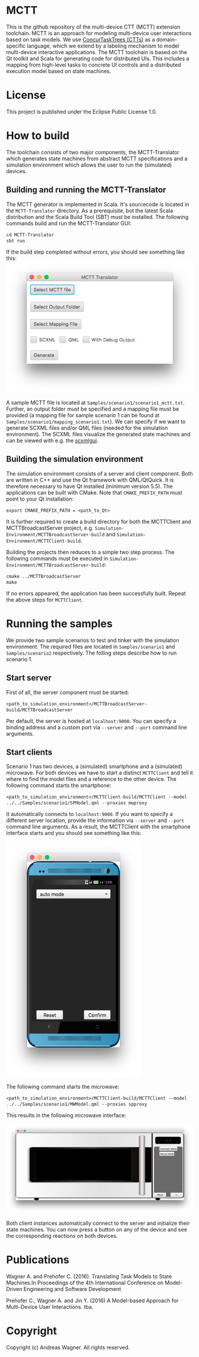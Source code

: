 # MCTT
This is the github repository of the multi-device CTT (MCTT) extension toolchain. MCTT is an approach for modeling multi-device user interactions based on task models. We use [ConcurTaskTrees (CTTs)](https://www.w3.org/2012/02/ctt/) as a domain-specific language, which we extend by a labeling mechanism to model multi-device interactive applications. The MCTT toolchain is based on the Qt toolkit and Scala for generating code for distributed UIs. This includes a mapping from high-level tasks to concrete UI controls and a distributed execution model based on state machines.

# License
This project is published under the Eclipse Public License 1.0.

# How to build
The toolchain consists of two major components, the MCTT-Translator which generates state machines from abstract MCTT specifications and a simulation environment which allows the user to run the (simulated) devices.

## Building and running the MCTT-Translator
The MCTT generator is implemented in Scala. It's sourcecode is located in the `MCTT-Translator` directory. As a prerequisite, bot the latest Scala distribution and the Scala Build Tool (SBT) must be installed. The following commands build and run the MCTT-Translator GUI:
```
cd MCTT-Translator
sbt run
```
If the build step completed without errors, you should see something like this:
![MCTT-Translator GUI](img/mctt.png "MCTT-Translator GUI")

A sample MCTT file is located at `Samples/scenario1/scenario1_mctt.txt`. Further, an output folder must be specified and a mapping file must be provided (a mapping file for sample scenario 1 can be found at `Samples/scenario1/mapping_scenario1.txt`). We can specify if we want to generate SCXML files and/or QML files (needed for the simulation environment). The SCXML files visualize the generated state machines and can be viewed with e.g. the [scxmlgui](https://github.com/fmorbini/scxmlgui).

## Building the simulation environment
The simulation environment consists of a server and client component. Both are written in C++ and use the Qt framework with QML/QtQuick. It is therefore necessary to have Qt installed (minimum version 5.5). The applications can be built with CMake. Note that `CMAKE_PREFIX_PATH` must point to your Qt installation:
```
export CMAKE_PREFIX_PATH = <path_to_Qt> 
```
It is further required to create a build directory for both the MCTTClient and MCTTBroadcastServer project, e.g. `Simulation-Environment/MCTTBroadcastServer-build` and `Simulation-Environment/MCTTClient-build`.

Building the projects then reduces to a simple two step process. The following commands must be executed in `Simulation-Environment/MCTTBroadcastServer-build`:
```
cmake ../MCTTBroadcastServer
make 
```
If no errors appeared, the application has been successfully built. Repeat the above steps for `MCTTClient`.

# Running the samples
We provide two sample scenarios to test and tinker with the simulation environment. The required files are located in `Samples/scenario1` and `Samples/scenario2` respectively. The folling steps describe how to run scenario 1.

## Start server
First of all, the server component must be started:
```
<path_to_simulation_environment>/MCTTBroadcastServer-build/MCTTBroadcastServer
```
Per default, the server is hosted at `localhost:9000`. You can specify a binding address and a custom port via `--server` and `--port` command line arguments.

## Start clients
Scenario 1 has two devices, a (simulated) smartphone and a (simulated) microwave. For both devices we have to start a distinct `MCTTClient` and tell it where to find the model files and a reference to the other device. The following command starts the smartphone:
```
<path_to_simulation_environment>/MCTTClient-build/MCTTClient --model ../../Samples/scenario1/SPModel.qml --proxies mwproxy
``` 
It automatically connects to `localhost:9000`. If you want to specify a different server location, provide the information via `--server` and `--port` command line arguments. As a result, the MCTTClient with the smartphone interface starts and you should see something like this:

![Smartphone](img/smartphone.png "Smartphone")

The following command starts the microwave:
```
<path_to_simulation_environment>/MCTTClient-build/MCTTClient --model ../../Samples/scenario1/MWModel.qml --proxies spproxy
``` 
This results in the following microwave interface:

![Microwave](img/microwave.png "Microwave")

Both client instances automatically connect to the server and initialize their state machines. You can now press a button on any of the device and see the corresponding reactions on both devices.

# Publications
Wagner A. and Prehofer C. (2016). Translating Task Models to State Machines.In Proceedings of the 4th International Conference on Model-Driven Engineering and Software Development

Prehofer C., Wagner A. and Jin Y. (2016) A Model-based Approach for Multi-Device User Interactions. tba.

# Copyright
Copyright (c) Andreas Wagner. All rights reserved.